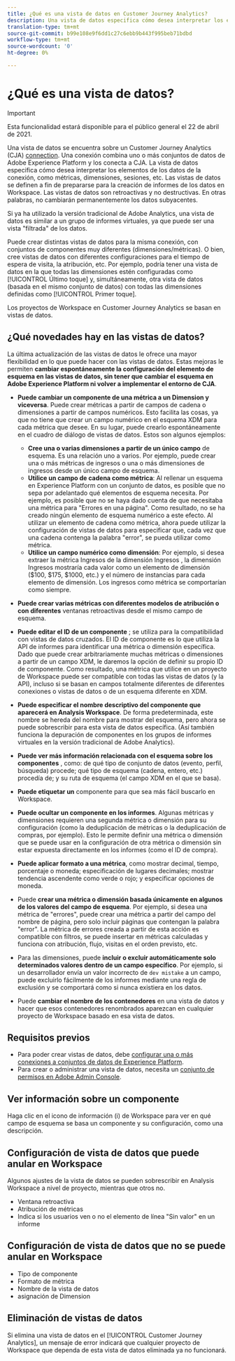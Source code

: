 ```yaml
---
title: ¿Qué es una vista de datos en Customer Journey Analytics?
description: Una vista de datos especifica cómo desea interpretar los elementos de los datos de la conexión CJA, como métricas, dimensiones, sesiones, etc.
translation-type: tm+mt
source-git-commit: b99e108e9f6dd1c27c6ebb9b443f995beb71bdbd
workflow-type: tm+mt
source-wordcount: '0'
ht-degree: 0%

---
```



# ¿Qué es una vista de datos?

>[!IMPORTANT]
>
>Esta funcionalidad estará disponible para el público general el 22 de abril de 2021.

Una vista de datos se encuentra sobre un Customer Journey Analytics (CJA) [connection](/help/connections/create-connection.md). Una conexión combina uno o más conjuntos de datos de Adobe Experience Platform y los conecta a CJA. La vista de datos especifica cómo desea interpretar los elementos de los datos de la conexión, como métricas, dimensiones, sesiones, etc. Las vistas de datos se definen a fin de prepararse para la creación de informes de los datos en Workspace. Las vistas de datos son retroactivas y no destructivas. En otras palabras, no cambiarán permanentemente los datos subyacentes.

Si ya ha utilizado la versión tradicional de Adobe Analytics, una vista de datos es similar a un grupo de informes virtuales, ya que puede ser una vista &quot;filtrada&quot; de los datos.

Puede crear distintas vistas de datos para la misma conexión, con conjuntos de componentes muy diferentes (dimensiones/métricas). O bien, cree vistas de datos con diferentes configuraciones para el tiempo de espera de visita, la atribución, etc. Por ejemplo, podría tener una vista de datos en la que todas las dimensiones estén configuradas como [!UICONTROL Último toque] y, simultáneamente, otra vista de datos (basada en el mismo conjunto de datos) con todas las dimensiones definidas como [!UICONTROL Primer toque].

Los proyectos de Workspace en Customer Journey Analytics se basan en vistas de datos.

## ¿Qué novedades hay en las vistas de datos?

La última actualización de las vistas de datos le ofrece una mayor flexibilidad en lo que puede hacer con las vistas de datos. Estas mejoras le permiten **cambiar espontáneamente la configuración del elemento de esquema en las vistas de datos, sin tener que cambiar el esquema en Adobe Experience Platform ni volver a implementar el entorno de CJA**.

* **Puede cambiar un componente de una métrica a un Dimension y viceversa**. Puede crear métricas a partir de campos de cadena o dimensiones a partir de campos numéricos. Esto facilita las cosas, ya que no tiene que crear un campo numérico en el esquema XDM para cada métrica que desee. En su lugar, puede crearlo espontáneamente en el cuadro de diálogo de vistas de datos. Estos son algunos ejemplos:
   * **Cree una o varias dimensiones a partir de un único campo** de esquema. Es una relación uno a varios. Por ejemplo, puede crear una o más métricas de ingresos o una o más dimensiones de ingresos desde un único campo de esquema.
   * **Utilice un campo de cadena como métrica**: Al rellenar un esquema en Experience Platform con un conjunto de datos, es posible que no sepa por adelantado qué elementos de esquema necesita. Por ejemplo, es posible que no se haya dado cuenta de que necesitaba una métrica para &quot;Errores en una página&quot;. Como resultado, no se ha creado ningún elemento de esquema numérico a este efecto. Al utilizar un elemento de cadena como métrica, ahora puede utilizar la configuración de vistas de datos para especificar que, cada vez que una cadena contenga la palabra &quot;error&quot;, se pueda utilizar como métrica.
   * **Utilice un campo numérico como dimensión**: Por ejemplo, si desea extraer la métrica Ingresos de la dimensión Ingresos , la dimensión Ingresos mostraría cada valor como un elemento de dimensión ($100, $175, $1000, etc.) y el número de instancias para cada elemento de dimensión. Los ingresos como métrica se comportarían como siempre.

* **Puede crear varias métricas con diferentes modelos de atribución o con diferentes** ventanas retroactivas desde el mismo campo de esquema.

* **Puede editar el ID de un componente** ; se utiliza para la compatibilidad con vistas de datos cruzados. El ID de componente es lo que utiliza la API de informes para identificar una métrica o dimensión específica. Dado que puede crear arbitrariamente muchas métricas o dimensiones a partir de un campo XDM, le daremos la opción de definir su propio ID de componente. Como resultado, una métrica que utilice en un proyecto de Workspace puede ser compatible con todas las vistas de datos (y la API), incluso si se basan en campos totalmente diferentes de diferentes conexiones o vistas de datos o de un esquema diferente en XDM.

* **Puede especificar el nombre descriptivo del componente que aparecerá en Analysis Workspace**. De forma predeterminada, este nombre se hereda del nombre para mostrar del esquema, pero ahora se puede sobrescribir para esta vista de datos específica. (Así también funciona la depuración de componentes en los grupos de informes virtuales en la versión tradicional de Adobe Analytics).

* **Puede ver más información relacionada con el esquema sobre los componentes** , como: de qué tipo de conjunto de datos (evento, perfil, búsqueda) procede; qué tipo de esquema (cadena, entero, etc.) procedía de; y su ruta de esquema (el campo XDM en el que se basa).

* **Puede etiquetar un** componente para que sea más fácil buscarlo en Workspace.

* **Puede ocultar un componente en los informes**. Algunas métricas y dimensiones requieren una segunda métrica o dimensión para su configuración (como la deduplicación de métricas o la deduplicación de compras, por ejemplo). Esto le permite definir una métrica o dimensión que se puede usar en la configuración de otra métrica o dimensión sin estar expuesta directamente en los informes (como el ID de compra).

* **Puede aplicar formato a una métrica**, como mostrar decimal, tiempo, porcentaje o moneda; especificación de lugares decimales; mostrar tendencia ascendente como verde o rojo; y especificar opciones de moneda.

* Puede **crear una métrica o dimensión basada únicamente en algunos de los valores del campo de esquema**. Por ejemplo, si desea una métrica de &quot;errores&quot;, puede crear una métrica a partir del campo del nombre de página, pero solo incluir páginas que contengan la palabra &quot;error&quot;. La métrica de errores creada a partir de esta acción es compatible con filtros, se puede insertar en métricas calculadas y funciona con atribución, flujo, visitas en el orden previsto, etc.

* Para las dimensiones, puede **incluir o excluir automáticamente solo determinados valores dentro de un campo específico**. Por ejemplo, si un desarrollador envía un valor incorrecto de `dev mistake` a un campo, puede excluirlo fácilmente de los informes mediante una regla de exclusión y se comportará como si nunca existiera en los datos.

* Puede **cambiar el nombre de los contenedores** en una vista de datos y hacer que esos contenedores renombrados aparezcan en cualquier proyecto de Workspace basado en esa vista de datos.

## Requisitos previos

* Para poder crear vistas de datos, debe [configurar una o más conexiones a conjuntos de datos de Experience Platform](/help/connections/create-connection.md).
* Para crear o administrar una vista de datos, necesita un [conjunto de permisos en Adobe Admin Console](https://experienceleague.adobe.com/docs/analytics-platform/using/cja-overview/cja-overview.html?lang=es-ES#admin-access-permissions).

## Ver información sobre un componente

Haga clic en el icono de información (i) de Workspace para ver en qué campo de esquema se basa un componente y su configuración, como una descripción.

## Configuración de vista de datos que puede anular en Workspace

Algunos ajustes de la vista de datos se pueden sobrescribir en Analysis Workspace a nivel de proyecto, mientras que otros no.

* Ventana retroactiva
* Atribución de métricas
* Indica si los usuarios ven o no el elemento de línea &quot;Sin valor&quot; en un informe

## Configuración de vista de datos que no se puede anular en Workspace

* Tipo de componente
* Formato de métrica
* Nombre de la vista de datos
* asignación de Dimension

## Eliminación de vistas de datos

Si elimina una vista de datos en el [!UICONTROL Customer Journey Analytics], un mensaje de error indicará que cualquier proyecto de Workspace que dependa de esta vista de datos eliminada ya no funcionará.
